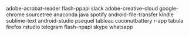 adobe-acrobat-reader
flash-ppapi
slack
adobe-creative-cloud
google-chrome
sourcetree
anaconda
java
spotify
android-file-transfer
kindle
sublime-text
android-studio
psequel
tableau
coconutbattery
r-app
tabula
firefox
rstudio
telegram
flash-npapi
skype
whatsapp
